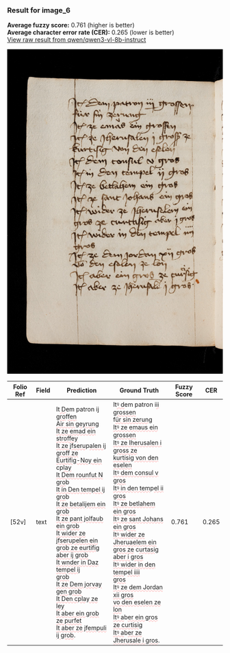 ### Result for image_6
**Average fuzzy score:** 0.761 (higher is better)<br>**Average character error rate (CER):** 0.265 (lower is better)<br>[View raw result from qwen/qwen3-vl-8b-instruct](https://github.com/RISE-UNIBAS/humanities_data_benchmark/blob/main/results/2025-10-24/T0303/request_T0303_image_6.json)

<img src="https://github.com/RISE-UNIBAS/humanities_data_benchmark/blob/main/benchmarks/medieval_manuscripts/images/image_6.jpg?raw=true" alt="image_6" width="800px">

<style>
.diff { text-decoration: underline; text-decoration-color: #ffcccc; text-decoration-style: wavy; }
</style>

| Folio Ref | Field | Prediction | Ground Truth | Fuzzy Score | CER |
|-----------|-------|------------|--------------|-------------|-----|
| [52v] | text | It<span class="diff"> D</span>em patron i<span class="diff">j gro</span>f<span class="diff">fen<br> Air sin geyrung<br> It ze emad ein stroffey<br> It ze jfseru</span>p<span class="diff">alen ij groff ze<br> Eurtifig-Noy ein</span> cp<span class="diff">lay<br> It Dem rounfut N gro</span>b<span class="diff"><br> It in Den tempel ij gro</span>b<span class="diff"><br> It ze betalijem ein grob<br> It ze pant jolfaub ein grob<br> It wider ze jfserupelen ein<br> grob ze eurtifig aber ij grob<br> It wnder in Daz tempel ij<br> grob<br> It ze Dem jorvay gen grob<br> It Den cplay ze ley<br> It aber ein grob ze purfet<br> It aber ze jfempuli ij grob</span>. | It<span class="diff">ꝰ d</span>em patron i<span class="diff">ii grossen<br> </span>f<span class="diff">ür sin zerung<br> Itꝰ ze emaus ein grossen<br> Itꝰ ze Iherusalen i gross ze<br> kurtisig von den eselen<br> Itꝰ dem consul v gros<br> Itꝰ in den tem</span>p<span class="diff">el ii gros<br> Itꝰ ze betlahem ein gros<br> Itꝰ ze sant Johans ein gros<br> Itꝰ wider ze Jheruaelem ein<br> gros ze</span> c<span class="diff">urtasig aber i gros<br> Itꝰ wider in den tem</span>p<span class="diff">el iiii<br> gros<br> Itꝰ ze dem Jordan xii gros<br> vo den eselen ze lon<br> Itꝰ a</span>b<span class="diff">er ein gros ze curtisig<br> Itꝰ a</span>b<span class="diff">er ze Jherusale i gros</span>. | 0.761 | 0.265 |
